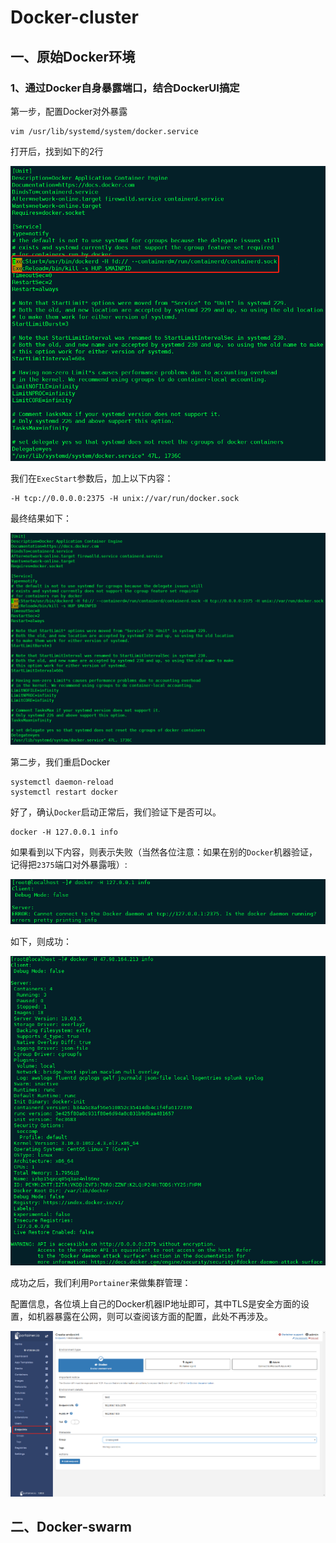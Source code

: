 # Docker-cluster



## 一、原始Docker环境

### 1、通过Docker自身暴露端口，结合DockerUI搞定

第一步，配置Docker对外暴露

```shell
vim /usr/lib/systemd/system/docker.service
```

打开后，找到如下的2行

![image-20191221152324246](Docker-cluster.assets/image-20191221152324246.png)

我们在`ExecStart`参数后，加上以下内容：


```properties
-H tcp://0.0.0.0:2375 -H unix://var/run/docker.sock 
```

最终结果如下：

![image-20191221153110105](Docker-cluster.assets/image-20191221153110105.png)

第二步，我们重启Docker

```shell
systemctl daemon-reload
systemctl restart docker
```

好了，确认`Docker`启动正常后，我们验证下是否可以。

```shell
docker -H 127.0.0.1 info
```

如果看到以下内容，则表示失败（当然各位注意：如果在别的`Docker`机器验证，记得把`2375`端口对外暴露哦）:

![image-20191221153420319](Docker-cluster.assets/image-20191221153420319.png)

如下，则成功：

![image-20191221153457063](Docker-cluster.assets/image-20191221153457063.png)

成功之后，我们利用`Portainer`来做集群管理：

配置信息，各位填上自己的Docker机器IP地址即可，其中TLS是安全方面的设置，如机器暴露在公网，则可以查阅该方面的配置，此处不再涉及。

![image-20191221154026891](Docker-cluster.assets/image-20191221154026891.png)

## 二、Docker-swarm



